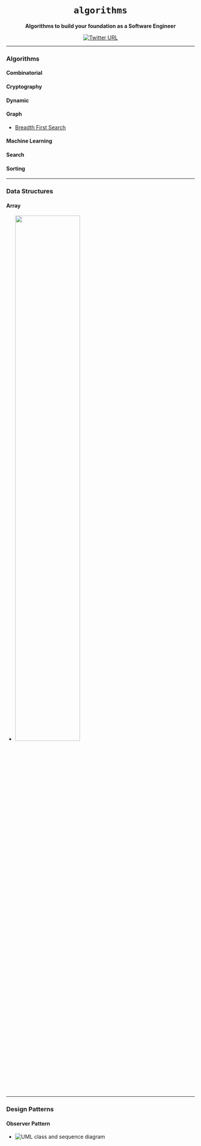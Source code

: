 <div align="center">
  <h1><code>algorithms</code></h1>

  <strong>Algorithms to build your foundation as a Software Engineer</strong>

  [![Twitter URL](https://img.shields.io/twitter/url/https/twitter.com/unobatbayar.svg?style=social&label=%40unobatbayar)](https://twitter.com/unobatbayar)

</div>

---
### Algorithms

#### Combinatorial

#### Cryptography

#### Dynamic

#### Graph
- [Breadth First Search](https://www.youtube.com/watch?v=xlVX7dXLS64)

#### Machine Learning

#### Search

#### Sorting

---
### Data Structures

#### Array
-  <img src="https://miro.medium.com/v2/resize:fit:720/format:webp/0*TDrt1RUnaAF2JRD8.jpg" width="60%" height="60%">


---
### Design Patterns

#### Observer Pattern
- ![UML class and sequence diagram](https://upload.wikimedia.org/wikipedia/commons/thumb/a/a8/Observer_w_update.svg/500px-Observer_w_update.svg.png)
